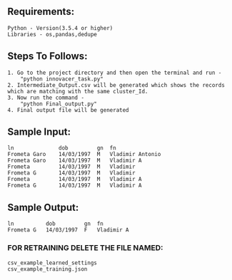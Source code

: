 ## Requirements: 
	Python - Version(3.5.4 or higher)
	Libraries - os,pandas,dedupe

## Steps To Follows:
	1. Go to the project directory and then open the terminal and run -
		"python innovacer_task.py"
	2. Intermediate_Output.csv will be generated which shows the records which are matching with the same cluster_Id.
	3. Now run the command -
		"python Final_output.py"
	4. Final output file will be generated

## Sample Input:

	ln				dob			gn	fn 
	Frometa Garo	14/03/1997	M	Vladimir Antonio
	Frometa Garo	14/03/1997	M	Vladimir A
	Frometa			14/03/1997	M	Vladimir
	Frometa G		14/03/1997	M	Vladimir
	Frometa			14/03/1997	M	Vladimir A 
	Frometa G		14/03/1997	M	Vladimir A 

## Sample Output:
	
	ln			dob			gn	fn
	Frometa	G	14/03/1997	F	Vladimir A

### FOR RETRAINING DELETE THE FILE NAMED: 
	csv_example_learned_settings
	csv_example_training.json